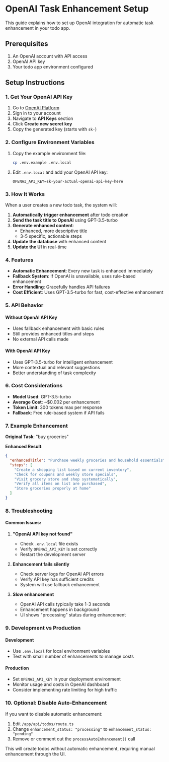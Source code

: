 # OpenAI Task Enhancement Setup

This guide explains how to set up OpenAI integration for automatic task enhancement in your todo app.

## Prerequisites

1. An OpenAI account with API access
2. OpenAI API key
3. Your todo app environment configured

## Setup Instructions

### 1. Get Your OpenAI API Key

1. Go to [OpenAI Platform](https://platform.openai.com/)
2. Sign in to your account
3. Navigate to **API Keys** section
4. Click **Create new secret key**
5. Copy the generated key (starts with `sk-`)

### 2. Configure Environment Variables

1. Copy the example environment file:
   ```bash
   cp .env.example .env.local
   ```

2. Edit `.env.local` and add your OpenAI API key:
   ```env
   OPENAI_API_KEY=sk-your-actual-openai-api-key-here
   ```

### 3. How It Works

When a user creates a new todo task, the system will:

1. **Automatically trigger enhancement** after todo creation
2. **Send the task title to OpenAI** using GPT-3.5-turbo
3. **Generate enhanced content**:
   - Enhanced, more descriptive title
   - 3-5 specific, actionable steps
4. **Update the database** with enhanced content
5. **Update the UI** in real-time

### 4. Features

- **Automatic Enhancement**: Every new task is enhanced immediately
- **Fallback System**: If OpenAI is unavailable, uses rule-based enhancement
- **Error Handling**: Gracefully handles API failures
- **Cost Efficient**: Uses GPT-3.5-turbo for fast, cost-effective enhancement

### 5. API Behavior

#### Without OpenAI API Key
- Uses fallback enhancement with basic rules
- Still provides enhanced titles and steps
- No external API calls made

#### With OpenAI API Key
- Uses GPT-3.5-turbo for intelligent enhancement
- More contextual and relevant suggestions
- Better understanding of task complexity

### 6. Cost Considerations

- **Model Used**: GPT-3.5-turbo
- **Average Cost**: ~$0.002 per enhancement
- **Token Limit**: 300 tokens max per response
- **Fallback**: Free rule-based system if API fails

### 7. Example Enhancement

**Original Task**: "buy groceries"

**Enhanced Result**:
```json
{
  "enhancedTitle": "Purchase weekly groceries and household essentials",
  "steps": [
    "Create a shopping list based on current inventory",
    "Check for coupons and weekly store specials",
    "Visit grocery store and shop systematically",
    "Verify all items on list are purchased",
    "Store groceries properly at home"
  ]
}
```

### 8. Troubleshooting

#### Common Issues:

1. **"OpenAI API key not found"**
   - Check `.env.local` file exists
   - Verify `OPENAI_API_KEY` is set correctly
   - Restart the development server

2. **Enhancement fails silently**
   - Check server logs for OpenAI API errors
   - Verify API key has sufficient credits
   - System will use fallback enhancement

3. **Slow enhancement**
   - OpenAI API calls typically take 1-3 seconds
   - Enhancement happens in background
   - UI shows "processing" status during enhancement

### 9. Development vs Production

#### Development
- Use `.env.local` for local environment variables
- Test with small number of enhancements to manage costs

#### Production
- Set `OPENAI_API_KEY` in your deployment environment
- Monitor usage and costs in OpenAI dashboard
- Consider implementing rate limiting for high traffic

### 10. Optional: Disable Auto-Enhancement

If you want to disable automatic enhancement:

1. Edit `/app/api/todos/route.ts`
2. Change `enhancement_status: "processing"` to `enhancement_status: "pending"`
3. Remove or comment out the `processAutoEnhancement()` call

This will create todos without automatic enhancement, requiring manual enhancement through the UI.

